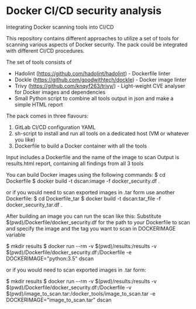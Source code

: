 # Docker CI/CD security analysis
Integrating Docker scanning tools into CI/CD

This repository contains different approaches to utilize a set of tools for scanning various aspects of Docker security.
The pack could be integrated with different CI/CD procedures.

The set of tools consists of 
* Hadolint (https://github.com/hadolint/hadolint) - Dockerfile linter
* Dockle (https://github.com/goodwithtech/dockle) - Docker image linter
* Trivy (https://github.com/knqyf263/trivy/) - Light-weight CVE analyser for Docker images and dependencies
* Small Python script to combine all tools output in json and make a simple HTML report

The pack comes in three flavours:
1. GitLab CI/CD configuration YAML
2. sh-script to install and run all tools on a dedicated host (VM or whatever you like)
3. Dockerfile to build a Docker container with all the tools

Input includes a Dockerfile and the name of the image to scan
Output is results.html report, containing all findings from all 3 tools


You can build Docker images using the following commands:
$ cd Dockerfile
$ docker build -t dscan:image -f docker_security.df .

or if you would need to scan exported images in .tar form use another Dockerfile:
$ cd Dockerfile_tar
$ docker build -t dscan:tar_file -f docker_security_tar.df .


After building an image you can run the scan like this:
Substitute $(pwd)/Dockerfile/docker_security.df for the path to your Dockerfile to scan and specify the image and the tag you want to scan in DOCKERIMAGE variable

$ mkdir results
$ docker run --rm -v $(pwd)/results:/results -v $(pwd)/Dockerfile/docker_security.df:/Dockerfile -e DOCKERIMAGE="python:3.5" dscan

or if you would need to scan exported images in .tar form:

$ mkdir results
$ docker run --rm -v $(pwd)/results:/results -v $(pwd)/Dockerfile/docker_security.df:/Dockerfile -v $(pwd)/image_to_scan.tar:/docker_tools/image_to_scan.tar -e DOCKERIMAGE="image_to_scan.tar" dscan